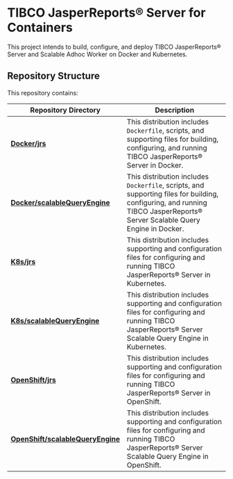 # TIBCO JasperReports® Server for Containers
This project intends to build, configure, and deploy TIBCO JasperReports&reg; Server and Scalable Adhoc Worker on Docker and Kubernetes.


## Repository Structure
This repository contains:

| Repository Directory| Description |
|------------| -------------|
|**[Docker/jrs](./Docker/jrs)**| This distribution includes `Dockerfile`, scripts, and supporting files for building, configuring, and running TIBCO JasperReports® Server  in Docker. |
|**[Docker/scalableQueryEngine](./Docker/scalableQueryEngine)** | This distribution includes `Dockerfile`, scripts, and supporting files for building, configuring, and running TIBCO JasperReports&reg; Server Scalable Query Engine in Docker.|
| **[K8s/jrs](./K8s/jrs)** | This distribution includes supporting and configuration files for configuring and running TIBCO JasperReports® Server in Kubernetes. 
|**[K8s/scalableQueryEngine](./K8s/scalableQueryEngine)** | This distribution includes supporting and configuration files for configuring and running TIBCO JasperReports&reg; Server Scalable Query Engine in Kubernetes. |
|**[OpenShift/jrs](./OpenShift/jrs)**| This distribution includes supporting and configuration files for configuring and running TIBCO JasperReports&reg; Server in OpenShift. |
|**[OpenShift/scalableQueryEngine](./OpenShift/scalableQueryEngine)**| This distribution includes supporting and configuration files for configuring and running TIBCO JasperReports&reg; Server Scalable Query Engine in OpenShift. |
